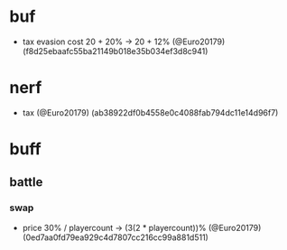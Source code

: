 # buf

* tax evasion cost 20 + 20% -> 20 + 12% (@Euro20179) (f8d25ebaafc55ba21149b018e35b034ef3d8c941)


# nerf

* tax (@Euro20179) (ab38922df0b4558e0c4088fab794dc11e14d96f7)


# buff

## battle

### swap

* price 30% / playercount -> (3(2 * playercount))% (@Euro20179) (0ed7aa0fd79ea929c4d7807cc216cc99a881d511)


